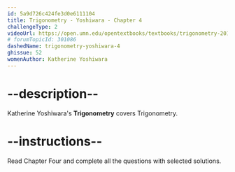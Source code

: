 ```yaml
---
id: 5a9d726c424fe3d0e6111104
title: Trigonometry - Yoshiwara - Chapter 4
challengeType: 2
videoUrl: https://open.umn.edu/opentextbooks/textbooks/trigonometry-2018
# forumTopicId: 301086
dashedName: trigonometry-yoshiwara-4
ghissue: 52
womenAuthor: Katherine Yoshiwara 
---
```


# --description--

Katherine Yoshiwara's __Trigonometry__ covers Trigonometry.

# --instructions--

Read Chapter Four and complete all the questions with selected solutions.